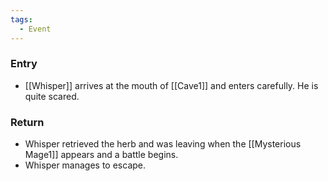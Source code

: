 ```yaml
---
tags:
  - Event
---
```

### Entry
- [[Whisper]] arrives at the mouth of [[Cave1]] and enters carefully. He is quite scared.
### Return
- Whisper retrieved the herb and was leaving when the [[Mysterious Mage1]] appears and a battle begins.
- Whisper manages to escape.